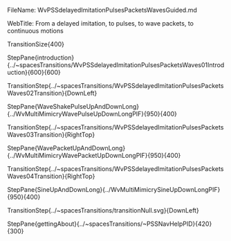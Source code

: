 FileName: WvPSSdelayedImitationPulsesPacketsWavesGuided.md

WebTitle: From a delayed imitation, to pulses, to wave packets, to continuous motions

TransitionSize{400}

StepPane{introduction}{../~spacesTransitions/WvPSSdelayedImitationPulsesPacketsWaves01Introduction}{600}{600}

TransitionStep{../~spacesTransitions/WvPSSdelayedImitationPulsesPacketsWaves02Transition}{DownLeft}

StepPane{WaveShakePulseUpAndDownLong}{../WvMultiMimicryWavePulseUpDownLongPIF}{950}{400}

TransitionStep{../~spacesTransitions/WvPSSdelayedImitationPulsesPacketsWaves03Transition}{RightTop}

StepPane{WavePacketUpAndDownLong}{../WvMultiMimicryWavePacketUpDownLongPIF}{950}{400}

TransitionStep{../~spacesTransitions/WvPSSdelayedImitationPulsesPacketsWaves04Transition}{RightTop}

StepPane{SineUpAndDownLong}{../WvMultiMimicrySineUpDownLongPIF}{950}{400}

TransitionStep{../~spacesTransitions/transitionNull.svg}{DownLeft}

StepPane{gettingAbout}{../~spacesTransitions/~PSSNavHelpPID}{420}{300}
